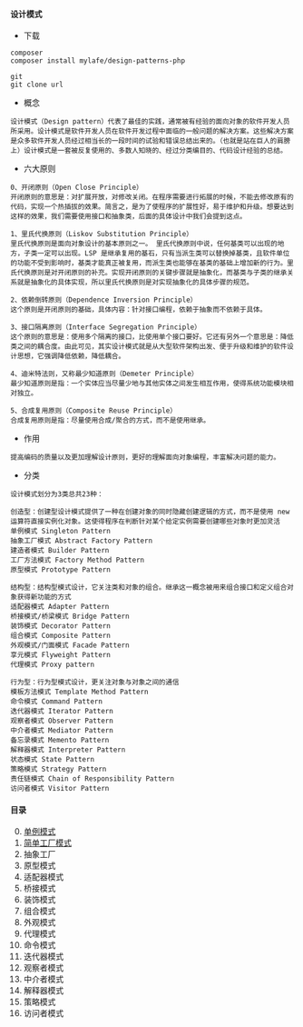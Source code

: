 #### 设计模式

- 下载
````
composer
composer install mylafe/design-patterns-php

git
git clone url
````

- 概念
````
设计模式（Design pattern）代表了最佳的实践，通常被有经验的面向对象的软件开发人员所采用。设计模式是软件开发人员在软件开发过程中面临的一般问题的解决方案。这些解决方案是众多软件开发人员经过相当长的一段时间的试验和错误总结出来的。（也就是站在巨人的肩膀上）设计模式是一套被反复使用的、多数人知晓的、经过分类编目的、代码设计经验的总结。
````

- 六大原则
````
0、开闭原则（Open Close Principle）
开闭原则的意思是：对扩展开放，对修改关闭。在程序需要进行拓展的时候，不能去修改原有的代码，实现一个热插拔的效果。简言之，是为了使程序的扩展性好，易于维护和升级。想要达到这样的效果，我们需要使用接口和抽象类，后面的具体设计中我们会提到这点。

1、里氏代换原则（Liskov Substitution Principle）
里氏代换原则是面向对象设计的基本原则之一。 里氏代换原则中说，任何基类可以出现的地方，子类一定可以出现。LSP 是继承复用的基石，只有当派生类可以替换掉基类，且软件单位的功能不受到影响时，基类才能真正被复用，而派生类也能够在基类的基础上增加新的行为。里氏代换原则是对开闭原则的补充。实现开闭原则的关键步骤就是抽象化，而基类与子类的继承关系就是抽象化的具体实现，所以里氏代换原则是对实现抽象化的具体步骤的规范。

2、依赖倒转原则（Dependence Inversion Principle）
这个原则是开闭原则的基础，具体内容：针对接口编程，依赖于抽象而不依赖于具体。

3、接口隔离原则（Interface Segregation Principle）
这个原则的意思是：使用多个隔离的接口，比使用单个接口要好。它还有另外一个意思是：降低类之间的耦合度。由此可见，其实设计模式就是从大型软件架构出发、便于升级和维护的软件设计思想，它强调降低依赖，降低耦合。

4、迪米特法则，又称最少知道原则（Demeter Principle）
最少知道原则是指：一个实体应当尽量少地与其他实体之间发生相互作用，使得系统功能模块相对独立。

5、合成复用原则（Composite Reuse Principle）
合成复用原则是指：尽量使用合成/聚合的方式，而不是使用继承。
````

- 作用
````
提高编码的质量以及更加理解设计原则，更好的理解面向对象编程，丰富解决问题的能力。
````

- 分类
 ````
设计模式划分为3类总共23种：

创造型：创建型设计模式提供了一种在创建对象的同时隐藏创建逻辑的方式，而不是使用 new 运算符直接实例化对象。这使得程序在判断针对某个给定实例需要创建哪些对象时更加灵活
单例模式 Singleton Pattern
抽象工厂模式 Abstract Factory Pattern
建造者模式 Builder Pattern
工厂方法模式 Factory Method Pattern
原型模式 Prototype Pattern

结构型：结构型模式设计，它关注类和对象的组合。继承这一概念被用来组合接口和定义组合对象获得新功能的方式
适配器模式 Adapter Pattern
桥接模式/桥梁模式 Bridge Pattern
装饰模式 Decorator Pattern
组合模式 Composite Pattern
外观模式/门面模式 Facade Pattern
享元模式 Flyweight Pattern
代理模式 Proxy pattern

行为型：行为型模式设计，更关注对象与对象之间的通信
模板方法模式 Template Method Pattern
命令模式 Command Pattern
迭代器模式 Iterator Pattern
观察者模式 Observer Pattern
中介者模式 Mediator Pattern
备忘录模式 Memento Pattern
解释器模式 Interpreter Pattern
状态模式 State Pattern
策略模式 Strategy Pattern
责任链模式 Chain of Responsibility Pattern
访问者模式 Visitor Pattern
 ````
 
#### 目录
0. [单例模式](https://github.com/mylafe/design-patterns-php/blob/master/Singleton)
1. [简单工厂模式](https://github.com/mylafe/design-patterns-php/blob/master/SimpleFactory)
2. 抽象工厂
3. 原型模式
4. 适配器模式
5. 桥接模式
6. 装饰模式
7. 组合模式
8. 外观模式
9. 代理模式
10. 命令模式
11. 迭代器模式
12. 观察者模式
13. 中介者模式
14. 解释器模式
15. 策略模式
16. 访问者模式
